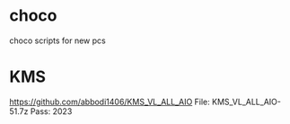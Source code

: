 # choco
choco scripts for new pcs


# KMS 
https://github.com/abbodi1406/KMS_VL_ALL_AIO
File: KMS_VL_ALL_AIO-51.7z
Pass: 2023
